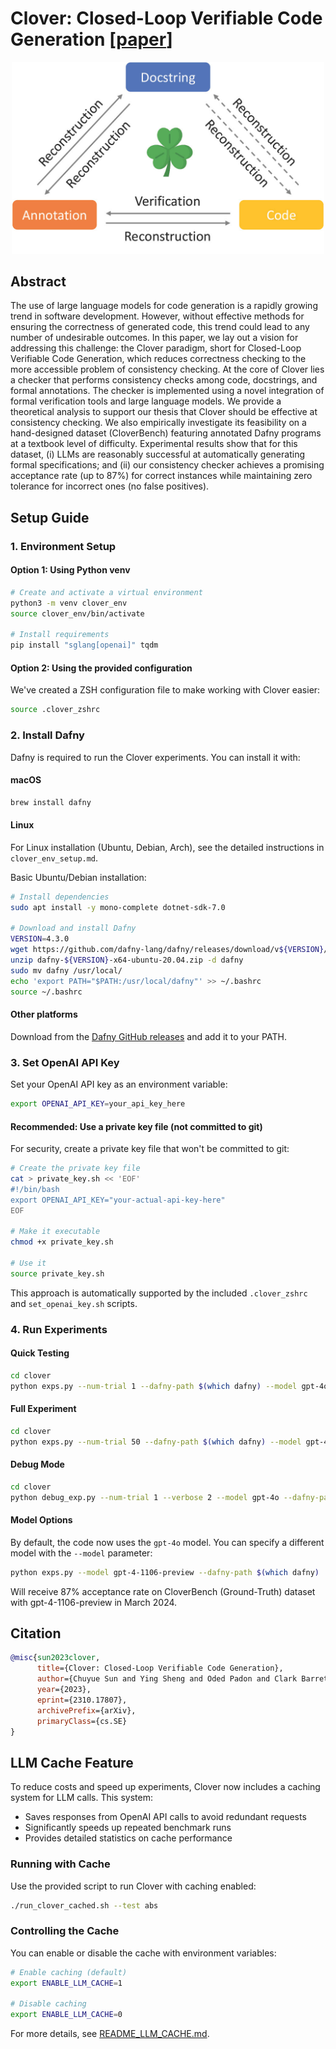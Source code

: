 # Clover: Closed-Loop Verifiable Code Generation [[paper](https://arxiv.org/abs/2310.17807)]

<p align="center">
<img src="figures/clover_overview.jpg" alt="clover_overview" width="500"/>
</p>

## Abstract
The use of large language models for code generation is a rapidly growing trend in software development. 
However, without effective methods for ensuring the correctness of generated code, this trend could lead to any number of undesirable outcomes. 
In this paper, we lay out a vision for addressing this challenge: the Clover paradigm, short for Closed-Loop Verifiable Code Generation, 
which reduces correctness checking to the more accessible problem of consistency checking. At the core of Clover lies a checker 
that performs consistency checks among code, docstrings, and formal annotations. The checker is implemented using a novel integration of formal verification tools and large language models. We provide a theoretical analysis to support our thesis that Clover should be effective at consistency checking. 
We also empirically investigate its feasibility on a hand-designed dataset (CloverBench) featuring annotated Dafny programs
 at a textbook level of difficulty. Experimental results show that for this dataset, (i) LLMs are reasonably successful at 
 automatically generating formal specifications; and (ii) our consistency checker achieves a promising acceptance rate 
 (up to 87%) for correct instances while maintaining zero tolerance for incorrect ones (no false positives).

## Setup Guide

### 1. Environment Setup

#### Option 1: Using Python venv
```bash
# Create and activate a virtual environment
python3 -m venv clover_env
source clover_env/bin/activate

# Install requirements
pip install "sglang[openai]" tqdm
```

#### Option 2: Using the provided configuration
We've created a ZSH configuration file to make working with Clover easier:
```bash
source .clover_zshrc
```

### 2. Install Dafny
Dafny is required to run the Clover experiments. You can install it with:

#### macOS
```bash
brew install dafny
```

#### Linux
For Linux installation (Ubuntu, Debian, Arch), see the detailed instructions in `clover_env_setup.md`.

Basic Ubuntu/Debian installation:
```bash
# Install dependencies
sudo apt install -y mono-complete dotnet-sdk-7.0

# Download and install Dafny
VERSION=4.3.0
wget https://github.com/dafny-lang/dafny/releases/download/v${VERSION}/dafny-${VERSION}-x64-ubuntu-20.04.zip
unzip dafny-${VERSION}-x64-ubuntu-20.04.zip -d dafny
sudo mv dafny /usr/local/
echo 'export PATH="$PATH:/usr/local/dafny"' >> ~/.bashrc
source ~/.bashrc
```

#### Other platforms
Download from the [Dafny GitHub releases](https://github.com/dafny-lang/dafny/releases) and add it to your PATH.

### 3. Set OpenAI API Key
Set your OpenAI API key as an environment variable:
```bash
export OPENAI_API_KEY=your_api_key_here
```

#### Recommended: Use a private key file (not committed to git)
For security, create a private key file that won't be committed to git:
```bash
# Create the private key file
cat > private_key.sh << 'EOF'
#!/bin/bash
export OPENAI_API_KEY="your-actual-api-key-here"
EOF

# Make it executable
chmod +x private_key.sh

# Use it
source private_key.sh
```

This approach is automatically supported by the included `.clover_zshrc` and `set_openai_key.sh` scripts.

### 4. Run Experiments

#### Quick Testing
```bash
cd clover
python exps.py --num-trial 1 --dafny-path $(which dafny) --model gpt-4o
```

#### Full Experiment
```bash
cd clover
python exps.py --num-trial 50 --dafny-path $(which dafny) --model gpt-4o
```

#### Debug Mode
```bash
cd clover
python debug_exp.py --num-trial 1 --verbose 2 --model gpt-4o --dafny-path $(which dafny)
```

#### Model Options
By default, the code now uses the `gpt-4o` model. You can specify a different model with the `--model` parameter:
```bash
python exps.py --model gpt-4-1106-preview --dafny-path $(which dafny)
```

Will receive 87% acceptance rate on CloverBench (Ground-Truth) dataset with gpt-4-1106-preview in March 2024.

## Citation
```bibtex
@misc{sun2023clover,
      title={Clover: Closed-Loop Verifiable Code Generation}, 
      author={Chuyue Sun and Ying Sheng and Oded Padon and Clark Barrett},
      year={2023},
      eprint={2310.17807},
      archivePrefix={arXiv},
      primaryClass={cs.SE}
}
```

## LLM Cache Feature

To reduce costs and speed up experiments, Clover now includes a caching system for LLM calls. This system:

- Saves responses from OpenAI API calls to avoid redundant requests
- Significantly speeds up repeated benchmark runs 
- Provides detailed statistics on cache performance

### Running with Cache

Use the provided script to run Clover with caching enabled:

```bash
./run_clover_cached.sh --test abs
```

### Controlling the Cache

You can enable or disable the cache with environment variables:

```bash
# Enable caching (default)
export ENABLE_LLM_CACHE=1

# Disable caching
export ENABLE_LLM_CACHE=0
```

For more details, see [README_LLM_CACHE.md](./README_LLM_CACHE.md).
